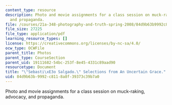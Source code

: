 ```yaml
---
content_type: resource
description: Photo and movie assignments for a class session on muck-raking, advocacy,
  and propaganda.
file: /courses/21a-348-photography-and-truth-spring-2008/84d9b63b9992c8118a8f39373c39b7a0_MIT21A_348S08_salgado.pdf
file_size: 27225
file_type: application/pdf
learning_resource_types: []
license: https://creativecommons.org/licenses/by-nc-sa/4.0/
ocw_type: OCWFile
parent_title: Photos
parent_type: CourseSection
parent_uid: 19111682-54bc-253f-8e45-4331c89aad90
resourcetype: Document
title: "\"Sebasti\xE3o Salgado.\" Selections from An Uncertain Grace."
uid: 84d9b63b-9992-c811-8a8f-39373c39b7a0
---
```

Photo and movie assignments for a class session on muck-raking, advocacy, and propaganda.